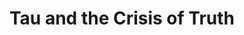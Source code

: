 ---
layout: blog-tau-and-the-crisis-of-truth
title: Tau and the Crisis of Truth

namespace: faq.tau-and-the-crisis-of-truth
permalink: /blog/tau-and-the-crisis-of-truth
---